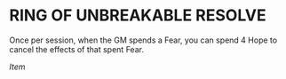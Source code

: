 # RING OF UNBREAKABLE RESOLVE

Once per session, when the GM spends a Fear, you can spend 4 Hope to cancel the effects of that spent Fear.

*Item*